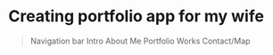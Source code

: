# Creating portfolio app for my wife

> Navigation bar
> Intro
> About Me
> Portfolio
> Works
> Contact/Map
